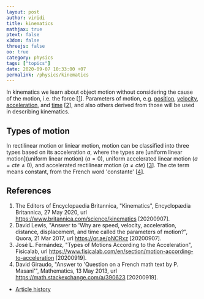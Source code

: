 ```yaml
---
layout: post
author: viridi
title: kinematics
mathjax: true
ptext: false
x3dom: false
threejs: false
oo: true
category: physics
tags: ["topics"]
date: 2020-09-07 10:33:00 +07
permalink: /physics/kinematics
---
```

In kinematics we learn about object motion without considering the cause of the motion, i.e. the force [[1](#ref1)]. Parameters of motion, e.g. [position](position), [velocity](velocity), [acceleration](acceleration), and [time](time) [[2](#ref2)], and also others derived from those will be used in describing kinematics. 


## Types of motion
In rectilinear motion or liniear motion, motion can be classified into three types based on its acceleration $a$, where the types are [uniform linear motion](uniform linear motion) ($a = 0$), uniform accelerated linear motion ($a = cte \ne 0$), and accelerated rectilinear motion ($a \ne cte$) [[3](#ref3)]. The cte term means constant, from the French word 'constante' [[4](#ref4)].


## References
1. <a name="ref1"></a>The Editors of Encyclopaedia Britannica, "Kinematics", Encyclopædia Britannica, 27 May 2020, url <https://www.britannica.com/science/kinematics> [20200907].
2. <a name="ref2"></a>David Lewis, "Answer to 'Why are speed, velocity, acceleration, distance, displacement, and time called the parameters of motion?", Quora, 21 Mar 2017, url <https://qr.ae/pNCRxz> [20200907].
3. <a name="ref3"></a>José L. Fernández, "Types of Motions According to the Acceleration", Fisicalab, url <https://www.fisicalab.com/en/section/motion-according-to-acceleration> [20200919].
4. <a name="ref4"></a>David Giraudo, "Answer to 'Question on a French math text by P. Masani'", Mathematics, 13 May 2013, url <https://math.stackexchange.com/a/390623> [20200919].



+ [Article history](https://github.com/dudung/butiran/commits/master/docs/_posts/phys/2020-09-07-kinematics.md)
